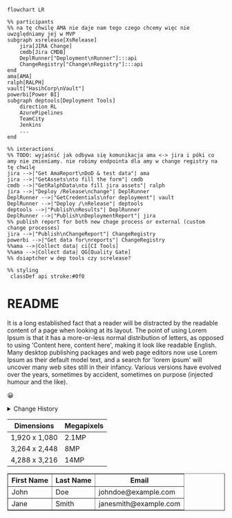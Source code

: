 


```mermaid

flowchart LR

%% participants
%% na tę chwilę AMA nie daje nam tego czego chcemy więc nie uwzględniamy jej w MVP
subgraph xsrelease[XsRelease]
    jira[JIRA Change]
    cmdb[Jira CMDB]
    DeplRunner["Deployment\nRunner"]:::api
    ChangeRegistry["Change\nRegistry"]:::api
end
ama[AMA]
ralph[RALPH]
vault["HasihCorp\nVault"]
powerbi[Power BI]
subgraph deptools[Deployment Tools]
    direction RL
    AzurePipelines
    TeamCity
    Jenkins
    ...
end

%% interactions
%% TODO: wyjaśnić jak odbywa się komunikacja ama <-> jira i póki co amy nie zmieniamy. nie robimy endpointa dla amy w change registry na tę chwilę
jira -->|"Get AmaReport\nDoD & test data"| ama 
jira -->|"GetAssets\nto fill the form"| cmdb
cmdb -->|"GetRalphData\nto fill jira assets"| ralph
jira -->|"Deploy /Release\nchange"| DeplRunner
DeplRunner -->|"GetCredentials\nfor deployment"| vault
DeplRunner -->|"Deploy /\nRelease"| deptools
deptools -->|"Publish\nResults"| DeplRunner
DeplRunner -->|"Publish\nDeploymentReport"| jira
%% publish report for both new chage process or external (custom change processes)
jira -->|"Publish\nChangeReport"| ChangeRegistry
powerbi -->|"Get data for\nreports"| ChangeRegistry
%%ama -->|Collect data| ci[CI Tools]
%%ama -->|Collect data| QG[Quality Gate]
%% dsiaptcher w dep tools czy screlease?

%% styling
 classDef api stroke:#0f0

```

# README

It is a long established fact that a reader will be distracted by the readable content of a page when looking at its layout. The point of using Lorem Ipsum is that it has a more-or-less normal distribution of letters, as opposed to using 'Content here, content here', making it look like readable English. Many desktop publishing packages and web page editors now use Lorem Ipsum as their default model text, and a search for 'lorem ipsum' will uncover many web sites still in their infancy. Various versions have evolved over the years, sometimes by accident, sometimes on purpose (injected humour and the like).

</details> 

😀
<details><summary>Change History</summary> 

> A history of significant changes or additions to the product. The change reference would typically be a portfolio reference number, or a Service Now ticket number, and the Github tag associated with the change. 

| Date | Description | Change reference |
| ---------- | ---------------- | ------------------------ |
| 29-Sep-22 | Initial Version    | Portfolio 0860                  |


</details> 

Dimensions | Megapixels
---|---
1,920 x 1,080 | 2.1MP
3,264 x 2,448 | 8MP
4,288 x 3,216 | 14MP


<table border="1">
    <thead>
        <tr>
            <th>First Name</th>
            <th>Last Name</th>
            <th>Email</th>
        </tr>
    </thead>
    <tbody>
        <tr>
            <td>John</td>
            <td>Doe</td>
            <td>johndoe@example.com</td>
        </tr>
        <tr>
            <td>Jane</td>
            <td>Smith</td>
            <td>janesmith@example.com</td>
        </tr>
    </tbody>
</table>
